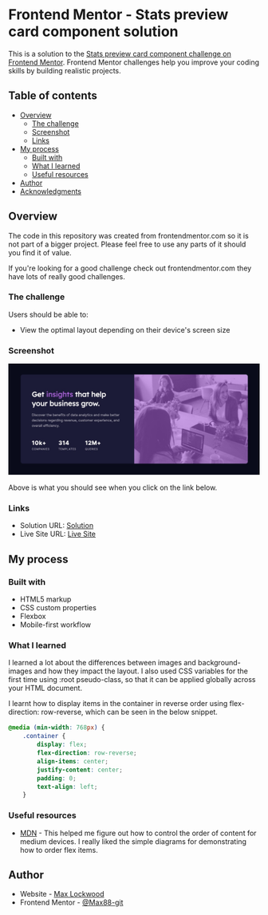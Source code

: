 # Frontend Mentor - Stats preview card component solution

This is a solution to the [Stats preview card component challenge on Frontend Mentor](https://www.frontendmentor.io/challenges/stats-preview-card-component-8JqbgoU62). Frontend Mentor challenges help you improve your coding skills by building realistic projects. 

## Table of contents

- [Overview](#overview)
  - [The challenge](#the-challenge)
  - [Screenshot](#screenshot)
  - [Links](#links)
- [My process](#my-process)
  - [Built with](#built-with)
  - [What I learned](#what-i-learned)
  - [Useful resources](#useful-resources)
- [Author](#author)
- [Acknowledgments](#acknowledgments)

## Overview

The code in this repository was created from frontendmentor.com so it is not part of a bigger project. Please feel free to use any parts of it should you find it of value.

If you're looking for a good challenge check out frontendmentor.com they have lots of really good challenges.

### The challenge

Users should be able to:

- View the optimal layout depending on their device's screen size

### Screenshot

![](./screenshot.jpg)

Above is what you should see when you click on the link below.

### Links

- Solution URL: [Solution](https://github.com/Max88-git/stats-preview-card)
- Live Site URL: [Live Site](https://max88-git.github.io/stats-preview-card/)

## My process

### Built with

- HTML5 markup
- CSS custom properties
- Flexbox
- Mobile-first workflow

### What I learned

I learned a lot about the differences between images and background-images and how they impact the layout. I also used CSS variables for the first time using :root pseudo-class, so that it can be applied globally across your HTML document. 

I learnt how to display items in the container in reverse order using flex-direction: row-reverse, which can be seen in the below snippet.

```css
@media (min-width: 768px) {
	.container {
		display: flex;
		flex-direction: row-reverse;
		align-items: center;
		justify-content: center;
		padding: 0;
		text-align: left;
	}
```

### Useful resources

- [MDN](https://developer.mozilla.org/en-US/docs/Web/CSS/CSS_Flexible_Box_Layout/Ordering_Flex_Items) - This helped me figure out how to control the order of content for medium devices. I really liked the simple diagrams for demonstrating how to order flex items.

## Author

- Website - [Max Lockwood](https://www.maxlockwood.uk/)
- Frontend Mentor - [@Max88-git](https://www.frontendmentor.io/profile/Max88-git)

